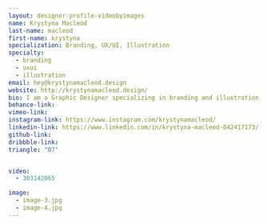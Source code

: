 ```yaml
---
layout: designer-profile-videobyimages
name: Krystyna Macleod
last-name: macleod
first-name: krystyna
specialization: Branding, UX/UI, Illustration
specialty:
  - branding
  - uxui
  - illustration
email: hey@krystynamacleod.design
website: http://krystynamacleod.design/
bio: I am a Graphic Designer specializing in branding and illustration. I'm not afraid to learn something new to expand my skills.
behance-link:
vimeo-link:
instagram-link: https://www.instagram.com/krystynamacleod/
linkedin-link: https://www.linkedin.com/in/krystyna-macleod-042417173/
github-link:
dribbble-link:
triangle: "07"


video:
  - 303142065

image:
  - image-3.jpg
  - image-4.jpg
---
```

